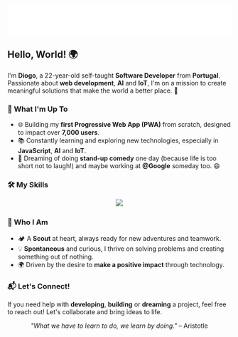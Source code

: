 <p align="center">
  <img src="https://raw.githubusercontent.com/diogocarrola/diogocarrola/main/snowflakes.svg" alt="Diogo Carrola">
</p>

## Hello, World! 🌍

I'm **Diogo**, a 22-year-old self-taught **Software Developer** from **Portugal**. Passionate about **web development**, **AI** and **IoT**, I'm on a mission to create meaningful solutions that make the world a better place. 🌱

### 🚀 What I'm Up To
- 🌐 Building my **first Progressive Web App (PWA)** from scratch, designed to impact over **7,000 users**.
- 📚 Constantly learning and exploring new technologies, especially in **JavaScript**, **AI** and **IoT**.
- 🎤 Dreaming of doing **stand-up comedy** one day (because life is too short not to laugh!) and maybe working at **@Google** someday too. 😄

### 🛠️ My Skills
<p align="center">
  <a href="https://skillicons.dev">
    <img src="https://skillicons.dev/icons?i=bash,git,github,c,py,html,js,css,gcp,kubernetes,docker,flutter,figma,react,firebase" />
  </a>
</p>

### 🌟 Who I Am
- 🏕️ A **Scout** at heart, always ready for new adventures and teamwork.
- 💡 **Spontaneous** and curious, I thrive on solving problems and creating something out of nothing.
- 🌍 Driven by the desire to **make a positive impact** through technology.

### 📬 Let's Connect!
If you need help with **developing**, **building** or **dreaming** a project, feel free to reach out! Let's collaborate and bring ideas to life.

<p align="center">
  <i>"What we have to learn to do, we learn by doing."</i> – Aristotle
</p>

